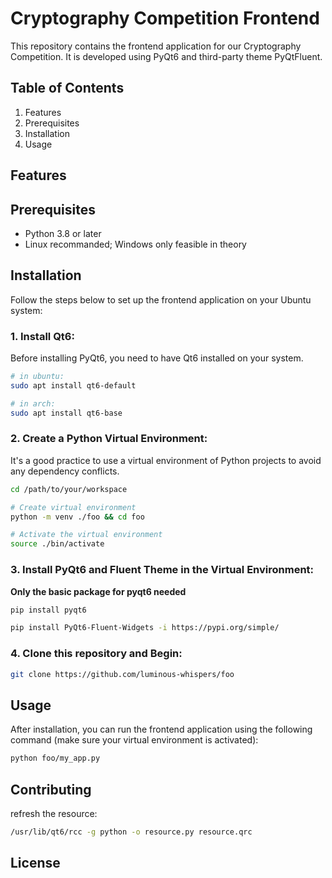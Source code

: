 # Cryptography Competition Frontend

This repository contains the frontend application for our Cryptography Competition. It is developed using PyQt6 and third-party theme PyQtFluent.

## Table of Contents

1. Features
2. Prerequisites
3. Installation
4. Usage

## Features



## Prerequisites

- Python 3.8 or later
- Linux recommanded; Windows only feasible in theory

## Installation

Follow the steps below to set up the frontend application on your Ubuntu system:

### 1\. Install Qt6:

Before installing PyQt6, you need to have Qt6 installed on your system. 

```bash
# in ubuntu:
sudo apt install qt6-default

# in arch:
sudo apt install qt6-base
```

### 2\. Create a Python Virtual Environment:

It's a good practice to use a virtual environment of Python projects to avoid any dependency conflicts. 

```bash
cd /path/to/your/workspace

# Create virtual environment
python -m venv ./foo && cd foo

# Activate the virtual environment
source ./bin/activate
```

### 3\. Install PyQt6 and Fluent Theme in the Virtual Environment:

**Only the basic package for pyqt6 needed**

```bash
pip install pyqt6

pip install PyQt6-Fluent-Widgets -i https://pypi.org/simple/
```

### 4\. Clone this repository and Begin:

```bash
git clone https://github.com/luminous-whispers/foo
```

## Usage

After installation, you can run the frontend application using the following command (make sure your virtual environment is activated):

```bash
python foo/my_app.py
```

## Contributing

refresh the resource:
```bash
/usr/lib/qt6/rcc -g python -o resource.py resource.qrc
```


## License
